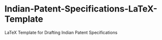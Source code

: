 # Indian-Patent-Specifications-LaTeX-Template
LaTeX Template for Drafting Indian Patent Specifications
